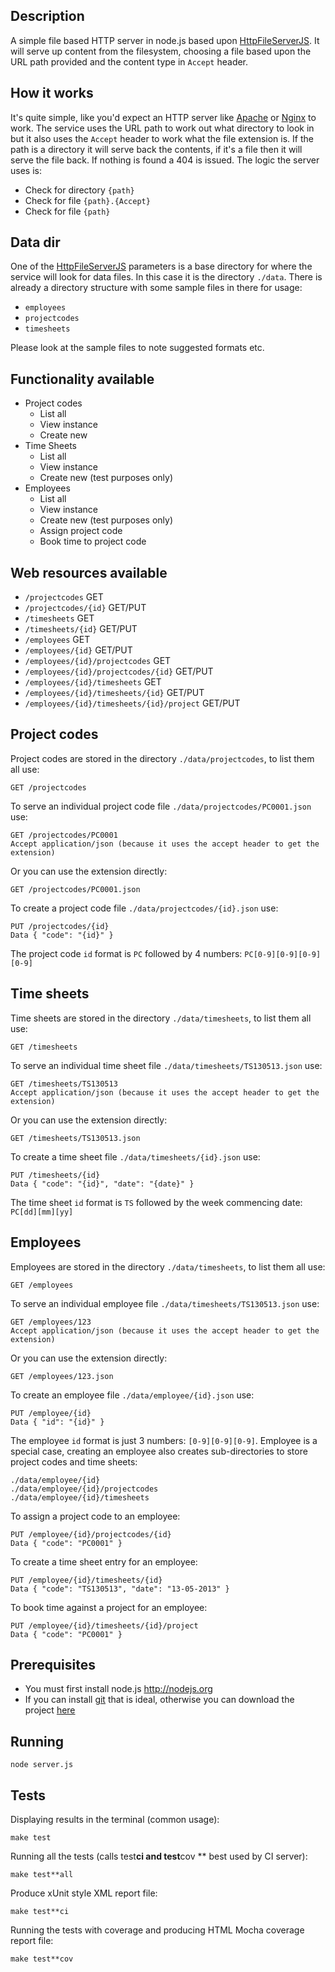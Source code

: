 ## Description

A simple file based HTTP server in node.js based upon [HttpFileServerJS](https://github.com/BoyCook/HttpFileServerJS).
It will serve up content from the filesystem, choosing a file based upon the URL path provided and the content type in `Accept` header.

## How it works

It's quite simple, like you'd expect an HTTP server like [Apache](http://httpd.apache.org) or [Nginx](http://nginx.org) to work.
The service uses the URL path to work out what directory to look in but it also uses the `Accept` header to work what the file extension is.
If the path is a directory it will serve back the contents, if it's a file then it will serve the file back.
If nothing is found a 404 is issued. The logic the server uses is:

* Check for directory `{path}`
* Check for file `{path}.{Accept}`
* Check for file `{path}`

## Data dir

One of the [HttpFileServerJS](https://github.com/BoyCook/HttpFileServerJS) parameters is a base directory for where the
service will look for data files. In this case it is the directory `./data`. There is already a directory structure with some
sample files in there for usage:

* `employees`
* `projectcodes`
* `timesheets`

Please look at the sample files to note suggested formats etc.

## Functionality available

* Project codes
    * List all
    * View instance
    * Create new
* Time Sheets
    * List all
    * View instance
    * Create new (test purposes only)
* Employees
    * List all
    * View instance
    * Create new (test purposes only)
    * Assign project code
    * Book time to project code

##  Web resources available

* `/projectcodes` GET
* `/projectcodes/{id}` GET/PUT
* `/timesheets` GET
* `/timesheets/{id}` GET/PUT
* `/employees` GET
* `/employees/{id}` GET/PUT
* `/employees/{id}/projectcodes` GET
* `/employees/{id}/projectcodes/{id}` GET/PUT
* `/employees/{id}/timesheets` GET
* `/employees/{id}/timesheets/{id}` GET/PUT
* `/employees/{id}/timesheets/{id}/project` GET/PUT

## Project codes

Project codes are stored in the directory `./data/projectcodes`, to list them all use:

    GET /projectcodes

To serve an individual project code file `./data/projectcodes/PC0001.json` use:

    GET /projectcodes/PC0001
    Accept application/json (because it uses the accept header to get the extension)

Or you can use the extension directly:

    GET /projectcodes/PC0001.json

To create a project code file `./data/projectcodes/{id}.json` use:

    PUT /projectcodes/{id}
    Data { "code": "{id}" }

The project code `id` format is `PC` followed by 4 numbers: `PC[0-9][0-9][0-9][0-9]`

## Time sheets

Time sheets are stored in the directory `./data/timesheets`, to list them all use:

    GET /timesheets

To serve an individual time sheet file `./data/timesheets/TS130513.json` use:

    GET /timesheets/TS130513
    Accept application/json (because it uses the accept header to get the extension)

Or you can use the extension directly:

    GET /timesheets/TS130513.json

To create a time sheet file `./data/timesheets/{id}.json` use:

    PUT /timesheets/{id}
    Data { "code": "{id}", "date": "{date}" }

The time sheet `id` format is `TS` followed by the week commencing date: `PC[dd][mm][yy]`

## Employees

Employees are stored in the directory `./data/timesheets`, to list them all use:

    GET /employees

To serve an individual employee file `./data/timesheets/TS130513.json` use:

    GET /employees/123
    Accept application/json (because it uses the accept header to get the extension)

Or you can use the extension directly:

    GET /employees/123.json

To create an employee file `./data/employee/{id}.json` use:

    PUT /employee/{id}
    Data { "id": "{id}" }

The employee `id` format is just 3 numbers: `[0-9][0-9][0-9]`. Employee is a special case,
creating an employee also creates sub-directories to store project codes and time sheets:

    ./data/employee/{id}
    ./data/employee/{id}/projectcodes
    ./data/employee/{id}/timesheets

To assign a project code to an employee:

    PUT /employee/{id}/projectcodes/{id}
    Data { "code": "PC0001" }

To create a time sheet entry for an employee:

    PUT /employee/{id}/timesheets/{id}
    Data { "code": "TS130513", "date": "13-05-2013" }


To book time against a project for an employee:

    PUT /employee/{id}/timesheets/{id}/project
    Data { "code": "PC0001" }

## Prerequisites

* You must first install node.js http://nodejs.org
* If you can install [git](http://git**scm.com) that is ideal, otherwise you can download the project [here](https://github.com/BoyCook/ProjectCodesStub/archive/master.zip)

## Running

    node server.js

## Tests

Displaying results in the terminal (common usage):

    make test

Running all the tests (calls test**ci and test**cov ** best used by CI server):

    make test**all

Produce xUnit style XML report file:

    make test**ci

Running the tests with coverage and producing HTML Mocha coverage report file:

    make test**cov
